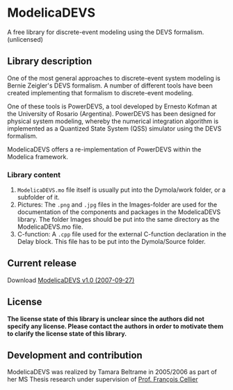 # ModelicaDEVS
A free library for discrete-event modeling using the DEVS formalism.(unlicensed)

## Library description

One of the most general approaches to discrete-event system modeling is Bernie Zeigler's DEVS formalism. A number of different tools have been created implementing that formalism to discrete-event modeling.

One of these tools is PowerDEVS, a tool developed by Ernesto Kofman at the University of Rosario (Argentina). PowerDEVS has been designed for physical system modeling, whereby the numerical integration algorithm is implemented as a Quantized State System (QSS) simulator using the DEVS formalism.

ModelicaDEVS offers a re-implementation of PowerDEVS within the Modelica framework.

### Library content
 1. `ModelicaDEVS.mo` file itself is usually put into the Dymola/work folder, or a subfolder
of it.
 2. Pictures: The `.png` and `.jpg` files in the Images-folder are used for the documentation of the components and packages in the ModelicaDEVS library. The folder Images should be put into the same directory as the ModelicaDEVS.mo file.
 3. C-function: A `.cpp` file used for the external C-function declaration in the Delay block. This file has to be put into the Dymola/Source folder.

## Current release

Download [ModelicaDEVS v1.0 (2007-09-27)](../../archive/1.0.zip)

## License

**The license state of this library is unclear since the authors did not specify any license. Please contact the authors in order to motivate them to clarify the license state of this library.**

## Development and contribution
ModelicaDEVS was realized by Tamara Beltrame in 2005/2006 as part of her MS Thesis research under supervision of [Prof. Fran&ccedil;ois Cellier](http://www.inf.ethz.ch/personal/fcellier/)
